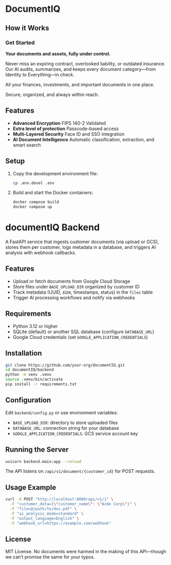 # DocumentIQ

## How it Works

### Get Started
**Your documents and assets, fully under control.**

Never miss an expiring contract, overlooked liability, or outdated insurance. Our AI audits, summarizes, and keeps every document category—from Identity to Everything—in check.

All your finances, investments, and important documents in one place.

Secure, organized, and always within reach.

## Features

- **Advanced Encryption**
  FIPS 140-2 Validated
- **Extra level of protection**
  Passcode-based access
- **Multi-Layered Security**
  Face ID and SSO integration
- **AI Document Intelligence**
  Automatic classification, extraction, and smart search

## Setup

1. Copy the development environment file:
   ```bash
   cp .env.devel .env
   ```
2. Build and start the Docker containers:
   ```bash
   docker compose build
   docker compose up
   ```

# documentIQ Backend

A FastAPI service that ingests customer documents (via upload or GCS), stores them per customer, logs metadata in a database, and triggers AI analysis with webhook callbacks.

## Features

* Upload or fetch documents from Google Cloud Storage
* Store files under `BASE_UPLOAD_DIR` organized by customer ID
* Track metadata (UUID, size, timestamps, status) in the `files` table
* Trigger AI processing workflows and notify via webhooks

## Requirements

* Python 3.12 or higher
* SQLite (default) or another SQL database (configure `DATABASE_URL`)
* Google Cloud credentials (set `GOOGLE_APPLICATION_CREDENTIALS`)

## Installation

```bash
git clone https://github.com/your-org/documentIQ.git
cd documentIQ/backend
python -m venv .venv
source .venv/bin/activate
pip install -r requirements.txt
```

## Configuration

Edit `backend/config.py` or use environment variables:

* `BASE_UPLOAD_DIR`: directory to store uploaded files
* `DATABASE_URL`: connection string for your database
* `GOOGLE_APPLICATION_CREDENTIALS`: GCS service account key

## Running the Server

```bash
uvicorn backend.main:app --reload
```

The API listens on `/api/v1/document/{customer_id}` for POST requests.

## Usage Example

```bash
curl -X POST "http://localhost:8000/api/v1/1" \
  -F "customer_data={\"customer_name\": \"Acme Corp\"}" \
  -F "file=@/path/to/doc.pdf" \
  -F "ai_analysis_mode=standard" \
  -F "output_language=English" \
  -F "webhook_url=https://example.com/webhook"
```

## License

MIT License. No documents were harmed in the making of this API—though we can’t promise the same for your typos.
